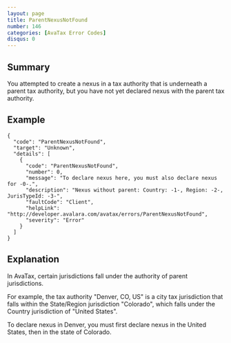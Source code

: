 ```yaml
---
layout: page
title: ParentNexusNotFound
number: 146
categories: [AvaTax Error Codes]
disqus: 0
---
```


## Summary

You attempted to create a nexus in a tax authority that is underneath a parent tax authority, but you have not yet declared nexus with the parent tax authority.

## Example

    {
      "code": "ParentNexusNotFound",
      "target": "Unknown",
      "details": [
        {
          "code": "ParentNexusNotFound",
          "number": 0,
          "message": "To declare nexus here, you must also declare nexus for -0-.",
          "description": "Nexus without parent: Country: -1-, Region: -2-, JurisTypeId: -3-",
          "faultCode": "Client",
          "helpLink": "http://developer.avalara.com/avatax/errors/ParentNexusNotFound",
          "severity": "Error"
        }
      ]
    }

## Explanation

In AvaTax, certain jurisdictions fall under the authority of parent jurisdictions.  

For example, the tax authority "Denver, CO, US" is a city tax jurisdiction that falls within the State/Region jurisdiction "Colorado", which falls under the Country jurisdiction of "United States".

To declare nexus in Denver, you must first declare nexus in the United States, then in the state of Colorado.
